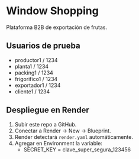 # Window Shopping

Plataforma B2B de exportación de frutas.

## Usuarios de prueba
- productor1 / 1234
- planta1 / 1234
- packing1 / 1234
- frigorifico1 / 1234
- exportador1 / 1234
- cliente1 / 1234

## Despliegue en Render
1. Subir este repo a GitHub.
2. Conectar a Render → New → Blueprint.
3. Render detectará `render.yaml` automáticamente.
4. Agregar en Environment la variable:
   - SECRET_KEY = clave_super_segura_123456
